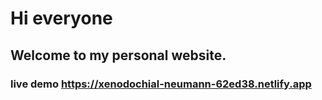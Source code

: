 # Hi everyone
## Welcome to my personal website.
### live demo https://xenodochial-neumann-62ed38.netlify.app
